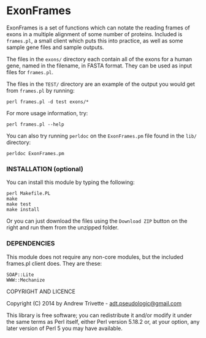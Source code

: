 ExonFrames
==========

ExonFrames is a set of functions which can notate the reading frames
of exons in a multiple alignment of some number of proteins. Included
is `frames.pl`, a small client which puts this into practice, as well
as some sample gene files and sample outputs.

The files in the `exons/` directory each contain all of the exons for
a human gene, named in the filename, in FASTA format. They can be
used as input files for `frames.pl`.

The files in the `TEST/` directory are an example of the output you
would get from `frames.pl` by running:

    perl frames.pl -d test exons/*

For more usage information, try:

    perl frames.pl --help

You can also try running `perldoc` on the `ExonFrames.pm` file found
in the `lib/` directory:

    perldoc ExonFrames.pm

### INSTALLATION (optional)

You can install this module by typing the following:

    perl Makefile.PL
    make
    make test
    make install

Or you can just download the files using the `Download ZIP` button
on the right and run them from the unzipped folder.

### DEPENDENCIES

This module does not require any non-core modules, but the included
frames.pl client does. They are these:

    SOAP::Lite
    WWW::Mechanize

COPYRIGHT AND LICENCE

Copyright (C) 2014 by Andrew Trivette - adt.pseudologic@gmail.com

This library is free software; you can redistribute it and/or modify
it under the same terms as Perl itself, either Perl version 5.18.2 or,
at your option, any later version of Perl 5 you may have available.

